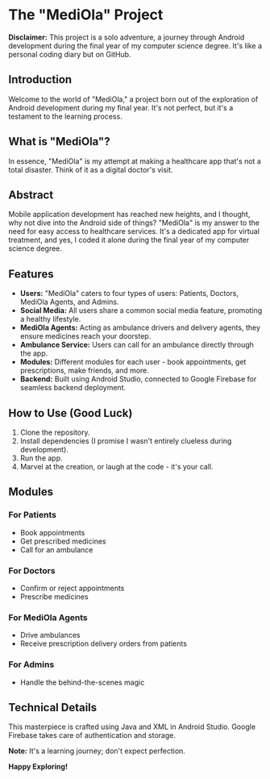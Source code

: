 # The "MediOla" Project

**Disclaimer:** This project is a solo adventure, a journey through Android development during the final year of my computer science degree. It's like a personal coding diary but on GitHub.

## Introduction

Welcome to the world of "MediOla," a project born out of the exploration of Android development during my final year. It's not perfect, but it's a testament to the learning process.

## What is "MediOla"?

In essence, "MediOla" is my attempt at making a healthcare app that's not a total disaster. Think of it as a digital doctor's visit.

## Abstract

Mobile application development has reached new heights, and I thought, why not dive into the Android side of things? "MediOla" is my answer to the need for easy access to healthcare services. It's a dedicated app for virtual treatment, and yes, I coded it alone during the final year of my computer science degree.

## Features

- **Users:** "MediOla" caters to four types of users: Patients, Doctors, MediOla Agents, and Admins.
- **Social Media:** All users share a common social media feature, promoting a healthy lifestyle.
- **MediOla Agents:** Acting as ambulance drivers and delivery agents, they ensure medicines reach your doorstep.
- **Ambulance Service:** Users can call for an ambulance directly through the app.
- **Modules:** Different modules for each user - book appointments, get prescriptions, make friends, and more.
- **Backend:** Built using Android Studio, connected to Google Firebase for seamless backend deployment.

## How to Use (Good Luck)

1. Clone the repository.
2. Install dependencies (I promise I wasn't entirely clueless during development).
3. Run the app.
4. Marvel at the creation, or laugh at the code - it's your call.

## Modules

### For Patients
- Book appointments
- Get prescribed medicines
- Call for an ambulance

### For Doctors
- Confirm or reject appointments
- Prescribe medicines

### For MediOla Agents
- Drive ambulances
- Receive prescription delivery orders from patients

### For Admins
- Handle the behind-the-scenes magic

## Technical Details

This masterpiece is crafted using Java and XML in Android Studio. Google Firebase takes care of authentication and storage.

**Note:** It's a learning journey; don't expect perfection.

**Happy Exploring!**
